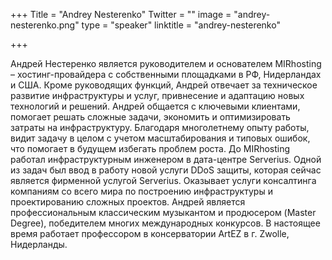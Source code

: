 +++
Title = "Andrey Nesterenko"
Twitter = ""
image = "andrey-nesterenko.png"
type = "speaker"
linktitle = "andrey-nesterenko"

+++

Андрей Нестеренко является руководителем и основателем MIRhosting – хостинг-провайдера с собственными площадками в РФ, Нидерландах и США. Кроме руководящих функций, Андрей отвечает за техническое развитие инфраструктуры и услуг, привнесение и адаптацию новых технологий и решений.
Андрей общается с ключевыми клиентами, помогает решать сложные задачи, экономить и оптимизировать затраты на инфраструктуру. Благодаря многолетнему опыту работы, видит задачу в целом с учетом масштабирования и типовых ошибок, что помогает в будущем избегать проблем роста.
До MIRhosting работал инфраструктурным инженером в дата-центре Serverius. Одной из задач был ввод в работу новой услуги DDoS защиты, которая сейчас является фирменной услугой Serverius. Оказывает услуги консалтинга компаниям со всего мира по построению инфраструктуры и проектированию сложных проектов.
Андрей является профессиональным классическим музыкантом и продюсером (Master Degree), победителем многих международных конкурсов. В настоящее время работает профессором в консерватории ArtEZ в г. Zwolle, Нидерланды. 
